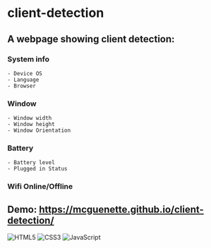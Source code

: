 # client-detection
## A webpage showing client detection:
### System info
    - Device OS
    - Language
    - Browser
### Window
    - Window width
    - Window height
    - Window Orientation
### Battery
    - Battery level
    - Plugged in Status
### Wifi Online/Offline

## Demo: https://mcguenette.github.io/client-detection/

![HTML5](https://img.shields.io/badge/html5-%23E34F26.svg?style=for-the-badge&logo=html5&logoColor=white)
![CSS3](https://img.shields.io/badge/css3-%231572B6.svg?style=for-the-badge&logo=css3&logoColor=white)
![JavaScript](https://img.shields.io/badge/javascript-%23323330.svg?style=for-the-badge&logo=javascript&logoColor=%23F7DF1E)
